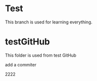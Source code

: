 # Test
  This branch is used for learning everything.
  
# testGitHub
  This folder is used from test GitHub

  add a commiter


   2222
